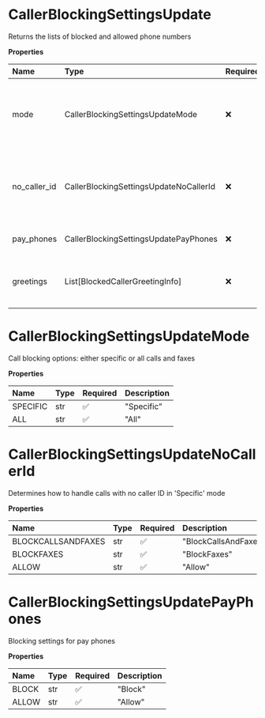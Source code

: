 # CallerBlockingSettingsUpdate

Returns the lists of blocked and allowed phone numbers

**Properties**

| Name         | Type                                   | Required | Description                                                         |
| :----------- | :------------------------------------- | :------- | :------------------------------------------------------------------ |
| mode         | CallerBlockingSettingsUpdateMode       | ❌       | Call blocking options: either specific or all calls and faxes       |
| no_caller_id | CallerBlockingSettingsUpdateNoCallerId | ❌       | Determines how to handle calls with no caller ID in 'Specific' mode |
| pay_phones   | CallerBlockingSettingsUpdatePayPhones  | ❌       | Blocking settings for pay phones                                    |
| greetings    | List[BlockedCallerGreetingInfo]        | ❌       | List of greetings played for blocked callers                        |

# CallerBlockingSettingsUpdateMode

Call blocking options: either specific or all calls and faxes

**Properties**

| Name     | Type | Required | Description |
| :------- | :--- | :------- | :---------- |
| SPECIFIC | str  | ✅       | "Specific"  |
| ALL      | str  | ✅       | "All"       |

# CallerBlockingSettingsUpdateNoCallerId

Determines how to handle calls with no caller ID in 'Specific' mode

**Properties**

| Name               | Type | Required | Description          |
| :----------------- | :--- | :------- | :------------------- |
| BLOCKCALLSANDFAXES | str  | ✅       | "BlockCallsAndFaxes" |
| BLOCKFAXES         | str  | ✅       | "BlockFaxes"         |
| ALLOW              | str  | ✅       | "Allow"              |

# CallerBlockingSettingsUpdatePayPhones

Blocking settings for pay phones

**Properties**

| Name  | Type | Required | Description |
| :---- | :--- | :------- | :---------- |
| BLOCK | str  | ✅       | "Block"     |
| ALLOW | str  | ✅       | "Allow"     |

<!-- This file was generated by liblab | https://liblab.com/ -->
